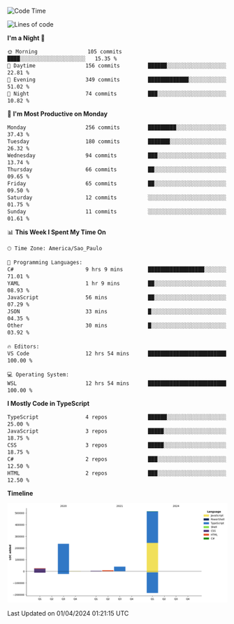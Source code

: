 <!--START_SECTION:waka-->
![Code Time](http://img.shields.io/badge/Code%20Time-2%2C397%20hrs%2038%20mins-blue)

![Lines of code](https://img.shields.io/badge/From%20Hello%20World%20I%27ve%20Written-828.8%20thousand%20lines%20of%20code-blue)

**I'm a Night 🦉** 

```text
🌞 Morning                105 commits         ████░░░░░░░░░░░░░░░░░░░░░   15.35 % 
🌆 Daytime                156 commits         ██████░░░░░░░░░░░░░░░░░░░   22.81 % 
🌃 Evening                349 commits         █████████████░░░░░░░░░░░░   51.02 % 
🌙 Night                  74 commits          ███░░░░░░░░░░░░░░░░░░░░░░   10.82 % 
```
📅 **I'm Most Productive on Monday** 

```text
Monday                   256 commits         █████████░░░░░░░░░░░░░░░░   37.43 % 
Tuesday                  180 commits         ███████░░░░░░░░░░░░░░░░░░   26.32 % 
Wednesday                94 commits          ███░░░░░░░░░░░░░░░░░░░░░░   13.74 % 
Thursday                 66 commits          ██░░░░░░░░░░░░░░░░░░░░░░░   09.65 % 
Friday                   65 commits          ██░░░░░░░░░░░░░░░░░░░░░░░   09.50 % 
Saturday                 12 commits          ░░░░░░░░░░░░░░░░░░░░░░░░░   01.75 % 
Sunday                   11 commits          ░░░░░░░░░░░░░░░░░░░░░░░░░   01.61 % 
```


📊 **This Week I Spent My Time On** 

```text
🕑︎ Time Zone: America/Sao_Paulo

💬 Programming Languages: 
C#                       9 hrs 9 mins        ██████████████████░░░░░░░   71.01 % 
YAML                     1 hr 9 mins         ██░░░░░░░░░░░░░░░░░░░░░░░   08.93 % 
JavaScript               56 mins             ██░░░░░░░░░░░░░░░░░░░░░░░   07.29 % 
JSON                     33 mins             █░░░░░░░░░░░░░░░░░░░░░░░░   04.35 % 
Other                    30 mins             █░░░░░░░░░░░░░░░░░░░░░░░░   03.92 % 

🔥 Editors: 
VS Code                  12 hrs 54 mins      █████████████████████████   100.00 % 

💻 Operating System: 
WSL                      12 hrs 54 mins      █████████████████████████   100.00 % 
```

**I Mostly Code in TypeScript** 

```text
TypeScript               4 repos             ██████░░░░░░░░░░░░░░░░░░░   25.00 % 
JavaScript               3 repos             █████░░░░░░░░░░░░░░░░░░░░   18.75 % 
CSS                      3 repos             █████░░░░░░░░░░░░░░░░░░░░   18.75 % 
C#                       2 repos             ███░░░░░░░░░░░░░░░░░░░░░░   12.50 % 
HTML                     2 repos             ███░░░░░░░░░░░░░░░░░░░░░░   12.50 % 
```



**Timeline**

![Lines of Code chart](https://raw.githubusercontent.com/jonhoffmam/jonhoffmam/master/assets/bar_graph.png)


 Last Updated on 01/04/2024 01:21:15 UTC
<!--END_SECTION:waka-->
